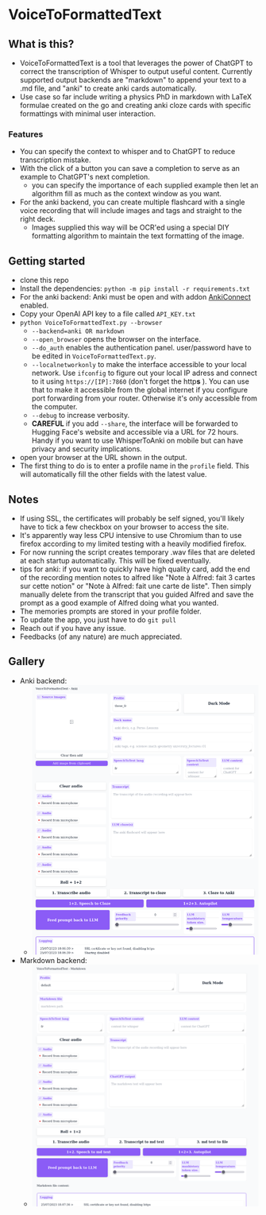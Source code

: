 # VoiceToFormattedText

## What is this?
* VoiceToFormattedText is a tool that leverages the power of ChatGPT to correct the transcription of Whisper to output useful content. Currently supported output backends are "markdown" to append your text to a .md file, and "anki" to create anki cards automatically.
* Use case so far include writing a physics PhD in markdown with LaTeX formulae created on the go and creating anki cloze cards with specific formattings with minimal user interaction.

### Features
* You can specify the context to whisper and to ChatGPT to reduce transcription mistake.
* With the click of a button you can save a completion to serve as an example to ChatGPT's next completion.
  * you can specify the importance of each supplied example then let an algorithm fill as much as the context window as you want.
* For the anki backend, you can create multiple flashcard with a single voice recording that will include images and tags and straight to the right deck.
  * Images supplied this way will be OCR'ed using a special DIY formatting algorithm to maintain the text formatting of the image.

## Getting started
* clone this repo
* Install the dependencies: `python -m pip install -r requirements.txt`
* For the anki backend: Anki must be open and with addon [AnkiConnect](https://ankiweb.net/shared/info/2055492159) enabled.
* Copy your OpenAI API key to a file called `API_KEY.txt`
* `python VoiceToFormattedText.py --browser`
    * `--backend=anki OR markdown`
    * `--open_browser` opens the browser on the interface.
    * `--do_auth` enables the authentication panel. user/password have to be edited in `VoiceToFormattedText.py`.
    * `--localnetworkonly` to make the interface accessible to your local network. Use `ifconfig` to figure out your local IP adress and connect to it using `https://[IP]:7860` (don't forget the http**s** ). You can use that to make it accessible from the global internet if you configure port forwarding from your router. Otherwise it's only accessible from the computer.
    * `--debug` to increase verbosity.
    * **CAREFUL** if you add `--share`, the interface will be forwarded to Hugging Face's website and accessible via a URL for 72 hours. Handy if you want to use WhisperToAnki on mobile but can have privacy and security implications.
* open your browser at the URL shown in the output.
* The first thing to do is to enter a profile name in the `profile` field. This will automatically fill the other fields with the latest value.

## Notes
* If using SSL, the certificates will probably be self signed, you'll likely have to tick a few checkbox on your browser to access the site.
* It's apparently way less CPU intensive to use Chromium than to use firefox according to my limited testing with a heavily modified firefox.
* For now running the script creates temporary .wav files that are deleted at each startup automatically. This will be fixed eventually.
* tips for anki: if you want to quickly have high quality card, add the end of the recording mention notes to alfred like "Note à Alfred: fait 3 cartes sur cette notion" or "Note à Alfred: fait une carte de liste". Then simply manually delete from the transcript that you guided Alfred and save the prompt as a good example of Alfred doing what you wanted.
* The memories prompts are stored in your profile folder.
* To update the app, you just have to do `git pull`
* Reach out if you have any issue.
* Feedbacks (of any nature) are much appreciated.


## Gallery
* Anki backend:
  * ![](./docs/anki_screenshot.png)
* Markdown backend:
  * ![](./docs/markdown_screenshot.png)
